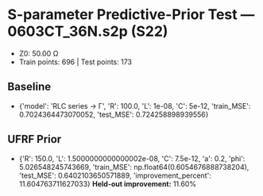 # S-parameter Predictive-Prior Test — 0603CT_36N.s2p (S22)
- Z0: 50.00 Ω
- Train points: 696  |  Test points: 173

## Baseline
- {'model': 'RLC series -> Γ', 'R': 100.0, 'L': 1e-08, 'C': 5e-12, 'train_MSE': 0.7024364473070052, 'test_MSE': 0.724258898939556}

## UFRF Prior
- {'R': 150.0, 'L': 1.5000000000000002e-08, 'C': 7.5e-12, 'a': 0.2, 'phi': 5.026548245743669, 'train_MSE': np.float64(0.6054676888738204), 'test_MSE': 0.6402103650571889, 'improvement_percent': 11.604763711627033}
**Held-out improvement:** 11.60%